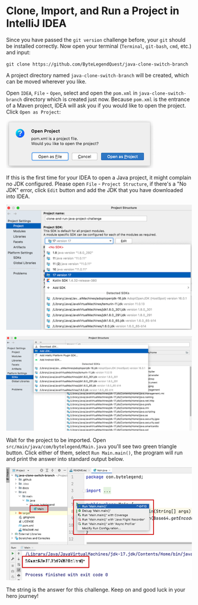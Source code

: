 # Clone, Import, and Run a Project in IntelliJ IDEA

Since you have passed the `git version` challenge before, your `git` should be installed correctly.
Now open your terminal (`Terminal`, `git-bash`, `cmd`, etc.) and input:

`git clone https://github.com/ByteLegendQuest/java-clone-switch-branch`

A project directory named `java-clone-switch-branch` will be created, which can be moved wherever you like.

Open `IDEA`, `File` - `Open`, select and open the `pom.xml` in `java-clone-switch-branch` directory which is created just now.
Because `pom.xml` is the entrance of a Maven project, IDEA will ask you if you would like to open the project.
Click `Open as Project`:

![idea-open-project](https://raw.githubusercontent.com/ByteLegendQuest/java-clone-switch-branch/main/docs/idea-open-project.png)

If this is the first time for your IDEA to open a Java project, it might complain no JDK configured.
Please open `File` - `Project Structure`, if there's a "No JDK" error, click `Edit` button and
add the JDK that you have downloaded into IDEA.

![idea-project-structure](https://raw.githubusercontent.com/ByteLegendQuest/java-clone-switch-branch/main/docs/idea-project-structure.png)

![idea-add-jdk](https://raw.githubusercontent.com/ByteLegendQuest/java-clone-switch-branch/main/docs/idea-add-jdk.png)

Wait for the project to be imported. Open `src/main/java/com/bytelegend/Main.java` you'll see two green triangle button.
Click either of them, select `Run Main.main()`, the program will run and print the answer into standard output below.

![idea-run-main](https://raw.githubusercontent.com/ByteLegendQuest/java-clone-switch-branch/main/docs/idea-run-main.png)

The string is the answer for this challenge. Keep on and good luck in your hero journey!
